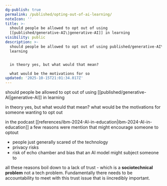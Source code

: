 ```yaml
---
dg-publish: true
permalink: /published/opting-out-of-ai-learning/
noteIcon: ''
title: >-
  should people be allowed to opt out of using
  [[published/generative-AI\|generative-AI]] in learning
visibility: public
description: >-
  should people be allowed to opt out of using published/generative-AI\ in
  learning


  in theory yes, but what would that mean?

  what would be the motivations for so
updated: '2025-10-15T21:01:34.017Z'
---
```


should people be allowed to opt out of using [[published/generative-AI\|generative-AI]] in learning

in theory yes, but what would that mean?
what would be the motivations for someone wanting to opt out 

in the podcast [[references/ibm-2024-AI-in-education\|ibm-2024-AI-in-education]] a few reasons were mention that might encourage someone to optout
- people just generally scared of the technology 
- privacy risks 
- risk of echo chamber and bias that an AI model might subject someone to 

all these reasons boil down to a lack of trust - which is a **sociotechnical problem** not a tech problem. Fundamentally there needs to be accountability to meet with this trust issue that is iincredibly important.

